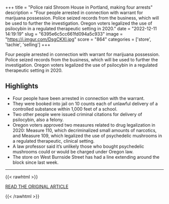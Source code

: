 +++
title = "Police raid Shroom House in Portland, making four arrests"
description = "Four people arrested in connection with warrant for marijuana possession. Police seized records from the business, which will be used to further the investigation. Oregon voters legalized the use of psilocybin in a regulated therapeutic setting in 2020."
date = "2022-12-11 14:19:19"
slug = "6395e6c5cc661fd094a5c933"
image = "https://i.imgur.com/DsgCKXl.jpg"
score = "864"
categories = ['store', 'tachie', 'selling']
+++

Four people arrested in connection with warrant for marijuana possession. Police seized records from the business, which will be used to further the investigation. Oregon voters legalized the use of psilocybin in a regulated therapeutic setting in 2020.

## Highlights

- Four people have been arrested in connection with the warrant.
- They were booked into jail on 10 counts each of unlawful delivery of a controlled substance within 1,000 feet of a school.
- Two other people were issued criminal citations for delivery of psilocybin, also a felony.
- Oregon voters approved two measures related to drug legalization in 2020: Measure 110, which decriminalized small amounts of narcotics, and Measure 109, which legalized the use of psychedelic mushrooms in a regulated therapeutic, clinical setting.
- A law professor said it’s unlikely those who bought psychedelic mushrooms could or would be charged under Oregon law.
- The store on West Burnside Street has had a line extending around the block since last week.

---

{{< rawhtml >}}
  <p class="article-category">
    <a target="_blank" href="https://kobi5.com/news/crime-news/police-raid-shroom-house-in-portland-making-four-arrests-200483/">READ THE ORIGINAL ARTICLE</a>
  </p>
{{< /rawhtml >}}
